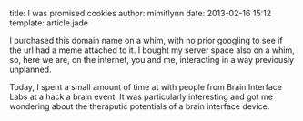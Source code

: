 title: I was promised cookies
author: mimiflynn
date: 2013-02-16 15:12
template: article.jade

I purchased this domain name on a whim, with no prior googling to see if the url had a meme attached to it. I bought my server space also on a whim, so, here we are, on the internet, you and me, interacting in a way previously unplanned.

Today, I spent a small amount of time at with people from Brain Interface Labs at a hack a brain event. It was particularly interesting and got me wondering about the theraputic potentials of a brain interface device.